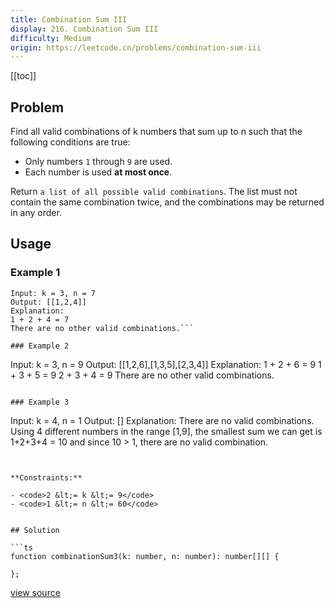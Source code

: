 ```yaml
---
title: Combination Sum III
display: 216. Combination Sum III
difficulty: Medium
origin: https://leetcode.cn/problems/combination-sum-iii
---
```


[[toc]]

## Problem

Find all valid combinations of k numbers that sum up to n such that the following conditions are true:

- Only numbers <code>1</code> through <code>9</code> are used.
- Each number is used **at most once**.

Return `a list of all possible valid combinations`. The list must not contain the same combination twice, and the combinations may be returned in any order.

## Usage

### Example 1

```
Input: k = 3, n = 7
Output: [[1,2,4]]
Explanation:
1 + 2 + 4 = 7
There are no other valid combinations.```

### Example 2

```
Input: k = 3, n = 9
Output: [[1,2,6],[1,3,5],[2,3,4]]
Explanation:
1 + 2 + 6 = 9
1 + 3 + 5 = 9
2 + 3 + 4 = 9
There are no other valid combinations.
```

### Example 3

```
Input: k = 4, n = 1
Output: []
Explanation: There are no valid combinations.
Using 4 different numbers in the range [1,9], the smallest sum we can get is 1+2+3+4 = 10 and since 10 &gt; 1, there are no valid combination.
```


**Constraints:**

- <code>2 &lt;= k &lt;= 9</code>
- <code>1 &lt;= n &lt;= 60</code>


## Solution

```ts
function combinationSum3(k: number, n: number): number[][] {

};
```

[view source](https://leetcode.cn/problems/combination-sum-iii)
